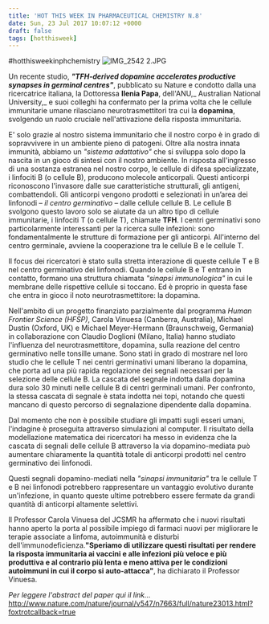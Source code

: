 ```yaml
---
title: 'HOT THIS WEEK IN PHARMACEUTICAL CHEMISTRY N.8'
date: Sun, 23 Jul 2017 10:07:12 +0000
draft: false
tags: [hotthisweek]
---
```


#hotthisweekinphchemistry ![IMG_2542 2.JPG](https://silviavernotico.files.wordpress.com/2017/07/img_2542-2.jpg)

Un recente studio, **_"TFH-derived dopamine accelerates productive synapses in germinal centres"_**, pubblicato su Nature e condotto dalla una ricercatrice italiana, la Dottoressa **Ilenia Papa**, dell'ANU,_ Australian National University,_ e suoi colleghi ha confermato per la prima volta che le cellule immunitarie umane rilasciano neurotrasmettitori tra cui la **dopamina**, svolgendo un ruolo cruciale nell'attivazione della risposta immunitaria.

E' solo grazie al nostro sistema immunitario che il nostro corpo è in grado di sopravvivere in un ambiente pieno di patogeni. Oltre alla nostra innata immunità, abbiamo un _"sistema adattativo"_ che si sviluppa solo dopo la nascita in un gioco di sintesi con il nostro ambiente. In risposta all'ingresso di una sostanza estranea nel nostro corpo, le cellule di difesa specializzate, i linfociti B (o cellule B), producono molecole anticorpali. Questi anticorpi riconoscono l'invasore dalle sue caratteristiche strutturali, gli antigeni, combattendoli. Gli anticorpi vengono prodotti e selezionati in un’area dei linfonodi – _il centro germinativo_ – dalle cellule cellule B. Le cellule B svolgono questo lavoro solo se aiutate da un altro tipo di cellule immunitarie, i linfociti T (o cellule T), chiamate **TFH**. I centri germinativi sono particolarmente interessanti per la ricerca sulle infezioni: sono fondamentalmente le strutture di formazione per gli anticorpi. All'interno del centro germinale, avviene la cooperazione tra le cellule B e le cellule T.

Il focus dei ricercatori è stato sulla stretta interazione di queste cellule T e B nel centro germinativo dei linfonodi. Quando le cellule B e T entrano in contatto, formano una struttura chiamata _"sinapsi immunologica"_ in cui le membrane delle rispettive cellule si toccano. Ed è proprio in questa fase che entra in gioco il noto neurotrasmettitore: la dopamina.

Nell'ambito di un progetto finanziato parzialmente dal programma _Human Frontier Science (HFSP)_, Carola Vinuesa (Canberra, Australia), Michael Dustin (Oxford, UK) e Michael Meyer-Hermann (Braunschweig, Germania) in collaborazione con Claudio Doglioni (Milano, Italia) hanno studiato l'influenza del neurotrasmettitore, dopamina, sulla reazione del centro germinativo nelle tonsille umane. Sono stati in grado di mostrare nel loro studio che le cellule T nei centri germinativi umani liberano la dopamina, che porta ad una più rapida regolazione dei segnali necessari per la selezione delle cellule B. La cascata del segnale indotta dalla dopamina dura solo 30 minuti nelle cellule B di centri germinali umani. Per confronto, la stessa cascata di segnale è stata indotta nei topi, notando che questi mancano di questo percorso di segnalazione dipendente dalla dopamina.

Dal momento che non è possibile studiare gli impatti sugli esseri umani, l'indagine è proseguita attraverso simulazioni al computer. Il risultato della modellazione matematica dei ricercatori ha messo in evidenza che la cascata di segnali delle cellule B attraverso la via dopamino-mediata può aumentare chiaramente la quantità totale di anticorpi prodotti nel centro germinativo dei linfonodi.

Questi segnali dopamino-mediati nella _"sinapsi immunitaria"_ tra le cellule T e B nei linfonodi potrebbero rappresentare un vantaggio evolutivo durante un'infezione, in quanto queste ultime potrebbero essere fermate da grandi quantità di anticorpi altamente selettivi.

Il Professor Carola Vinuesa del JCSMR ha affermato che i nuovi risultati hanno aperto la porta al possibile impiego di farmaci nuovi per migliorare le terapie associate a linfoma, autoimmunità e disturbi dell'immunodeficienza.**"Speriamo di utilizzare questi risultati per rendere la risposta immunitaria ai vaccini e alle infezioni più veloce e più produttiva e al contrario più lenta e meno attiva per le condizioni autoimmuni in cui il corpo si auto-attacca"**, ha dichiarato il Professor Vinuesa.

_Per leggere l'abstract del paper qui il link..._ http://www.nature.com/nature/journal/v547/n7663/full/nature23013.html?foxtrotcallback=true